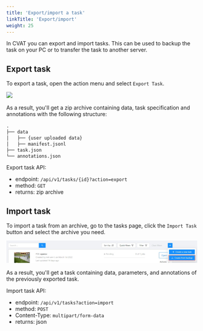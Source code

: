 ```yaml
---
title: 'Export/import a task'
linkTitle: 'Export/import'
weight: 25
---
```


In CVAT you can export and import tasks.
This can be used to backup the task on your PC or to transfer the task to another server.

## Export task

To export a task, open the action menu and select `Export Task`.

![](/images/image219_mapillary_vistas.jpg)

As a result, you'll get a zip archive containing data, task specification and annotations with the following structure:

```
.
├── data
│   ├── {user uploaded data}
│   ├── manifest.jsonl
├── task.json
└── annotations.json
```

Export task API:

- endpoint: `/api/v1/tasks/{id}?action=export​`
- method: `GET`
- returns: zip archive

## Import task

To import a task from an archive, go to the tasks page, click the `Import Task` button and select the archive you need.

![](/images/image220.jpg)

As a result, you'll get a task containing data, parameters, and annotations of the previously exported task.

Import task API:

- endpoint: `/api/v1/tasks?action=import​`
- method: `POST`
- Content-Type: `multipart/form-data​`
- returns: json
